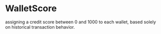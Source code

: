 # WalletScore
assigning a credit score between 0 and 1000 to each wallet, based solely on historical transaction behavior.
